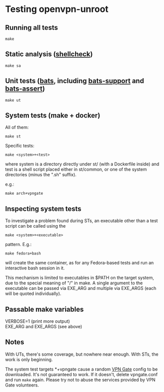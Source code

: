 # Testing openvpn-unroot

## Running all tests

`make`

## Static analysis ([shellcheck](https://github.com/koalaman/shellcheck))

`make sa`

## Unit tests ([bats](https://github.com/sstephenson/bats), including [bats-support](https://github.com/ztombol/bats-support) and [bats-assert](https://github.com/ztombol/bats-assert))

`make ut`

## System tests (make + docker)

All of them:

`make st`

Specific tests:

`make <system>+<test>`

where system is a directory directly under st/ (with a Dockerfile inside) and
test is a shell script placed either in st/common, or one of the system
directories (minus the ".sh" suffix).

e.g.:

`make arch+vpngate`

## Inspecting system tests

To investigate a problem found during STs, an executable other than a test
script can be called using the

`make <system>+<executable>`

pattern. E.g.:

`make fedora+bash`

will create the same container, as for any Fedora-based tests and run an
interactive bash session in it.

This mechanism is limited to executables in $PATH on the target system, due to
the special meaning of "/" in make.
A single argument to the executable can be passed via EXE_ARG and multiple via
EXE_ARGS (each will be quoted individually).

## Passable make variables

VERBOSE=1 (print more output)  
EXE_ARG and EXE_ARGS (see above)

## Notes

With UTs, there's some coverage, but nowhere near enough. With STs, the work is
only beginning.

The system test targets \*+vpngate cause a random [VPN
Gate](http://www.vpngate.net/) config to be downloaded. It's not guaranteed to
work. If it doesn't, delete vpngate.conf and run `make` again. Please try not
to abuse the services provided by VPN Gate volunteers.
